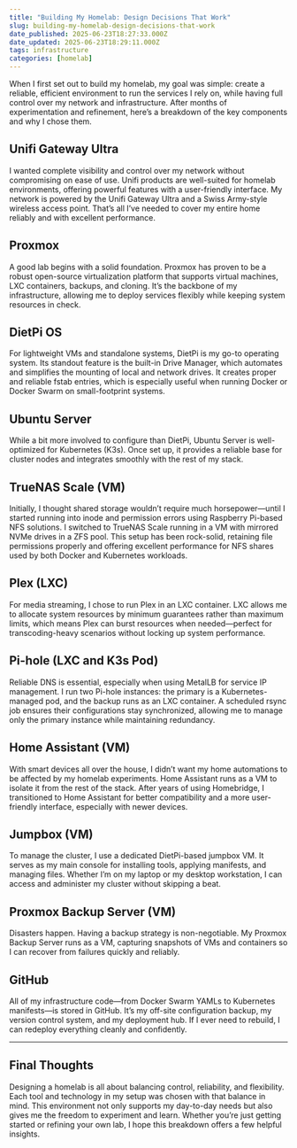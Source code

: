 ```yaml
---
title: "Building My Homelab: Design Decisions That Work"
slug: building-my-homelab-design-decisions-that-work
date_published: 2025-06-23T18:27:33.000Z
date_updated: 2025-06-23T18:29:11.000Z
tags: infrastructure
categories: [homelab]
---
```


When I first set out to build my homelab, my goal was simple: create a reliable, efficient environment to run the services I rely on, while having full control over my network and infrastructure. After months of experimentation and refinement, here’s a breakdown of the key components and why I chose them.

## **Unifi Gateway Ultra**

I wanted complete visibility and control over my network without compromising on ease of use. Unifi products are well-suited for homelab environments, offering powerful features with a user-friendly interface. My network is powered by the Unifi Gateway Ultra and a Swiss Army-style wireless access point. That’s all I’ve needed to cover my entire home reliably and with excellent performance.

## **Proxmox**

A good lab begins with a solid foundation. Proxmox has proven to be a robust open-source virtualization platform that supports virtual machines, LXC containers, backups, and cloning. It’s the backbone of my infrastructure, allowing me to deploy services flexibly while keeping system resources in check.

## **DietPi OS**

For lightweight VMs and standalone systems, DietPi is my go-to operating system. Its standout feature is the built-in Drive Manager, which automates and simplifies the mounting of local and network drives. It creates proper and reliable fstab entries, which is especially useful when running Docker or Docker Swarm on small-footprint systems.

## **Ubuntu Server**

While a bit more involved to configure than DietPi, Ubuntu Server is well-optimized for Kubernetes (K3s). Once set up, it provides a reliable base for cluster nodes and integrates smoothly with the rest of my stack.

## **TrueNAS Scale (VM)**

Initially, I thought shared storage wouldn’t require much horsepower—until I started running into inode and permission errors using Raspberry Pi-based NFS solutions. I switched to TrueNAS Scale running in a VM with mirrored NVMe drives in a ZFS pool. This setup has been rock-solid, retaining file permissions properly and offering excellent performance for NFS shares used by both Docker and Kubernetes workloads.

## **Plex (LXC)**

For media streaming, I chose to run Plex in an LXC container. LXC allows me to allocate system resources by minimum guarantees rather than maximum limits, which means Plex can burst resources when needed—perfect for transcoding-heavy scenarios without locking up system performance.

## **Pi-hole (LXC and K3s Pod)**

Reliable DNS is essential, especially when using MetalLB for service IP management. I run two Pi-hole instances: the primary is a Kubernetes-managed pod, and the backup runs as an LXC container. A scheduled rsync job ensures their configurations stay synchronized, allowing me to manage only the primary instance while maintaining redundancy.

## **Home Assistant (VM)**

With smart devices all over the house, I didn’t want my home automations to be affected by my homelab experiments. Home Assistant runs as a VM to isolate it from the rest of the stack. After years of using Homebridge, I transitioned to Home Assistant for better compatibility and a more user-friendly interface, especially with newer devices.

## **Jumpbox (VM)**

To manage the cluster, I use a dedicated DietPi-based jumpbox VM. It serves as my main console for installing tools, applying manifests, and managing files. Whether I’m on my laptop or my desktop workstation, I can access and administer my cluster without skipping a beat.

## **Proxmox Backup Server (VM)**

Disasters happen. Having a backup strategy is non-negotiable. My Proxmox Backup Server runs as a VM, capturing snapshots of VMs and containers so I can recover from failures quickly and reliably.

## **GitHub**

All of my infrastructure code—from Docker Swarm YAMLs to Kubernetes manifests—is stored in GitHub. It’s my off-site configuration backup, my version control system, and my deployment hub. If I ever need to rebuild, I can redeploy everything cleanly and confidently.

---

## **Final Thoughts**

Designing a homelab is all about balancing control, reliability, and flexibility. Each tool and technology in my setup was chosen with that balance in mind. This environment not only supports my day-to-day needs but also gives me the freedom to experiment and learn. Whether you’re just getting started or refining your own lab, I hope this breakdown offers a few helpful insights.
